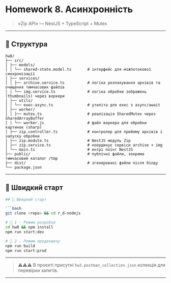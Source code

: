 # Homework 8. Асинхронність

> «Zip API» — NestJS + TypeScript + Mutex

---

## 📁 Структура

```
hw8/
├── src/
│ ├── models/
│ │ └── shared-state.model.ts       # інтерфейс для міжпотокової синхронізації
│ ├── services/
│ │ ├── archive.service.ts          # логіка розпакування архівів та очищення тимчасових файлів
│ │ └── img.service.ts              # логіка обробки зображень (thumbnails) через воркери
│ ├── utils/
│ │ └── exec-async.ts               # утиліта для exec з async/await
│ ├── worker/
│ │ ├── mutex.ts                    # реалізація SharedMutex через SharedArrayBuffer
│ │ └── worker.js                   # файл воркера для обробки картинок (sharp)
│ ├── zip.controller.ts             # контролер для прийому архівів і запуску обробки
│ ├── zip.module.ts                 # NestJS модуль Zip
│ ├── zip.service.ts                # координує сервіси archive + img
│ └── main.ts                       # ентрі поінт NestJS
├── public/                         # публічні файли, зокрема тимчасовий каталог /tmp
├── dist/                           # згенеровані файли після білду
└── package.json

````

---

## 🚀 Швидкий старт

```bash
## 🚀 Швидкий старт

```bash
git clone <repo> && cd r_d-nodejs

# 🚀 1 - Режим розробки
cd hw8 && npm install
npm run start:dev

# 🚀 2 - Режим продакшену
npm run build
npm run start:prod
````
---
> ⚠️⚠️⚠️ В проєкті присутні `hw3.postman_collection.json` колекція для перевірки запитів.
---

